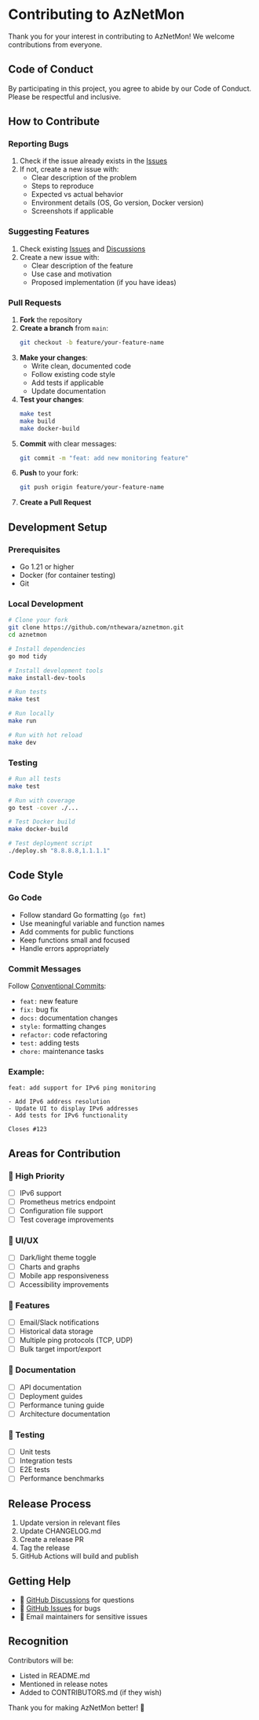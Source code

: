 # Contributing to AzNetMon

Thank you for your interest in contributing to AzNetMon! We welcome contributions from everyone.

## Code of Conduct

By participating in this project, you agree to abide by our Code of Conduct. Please be respectful and inclusive.

## How to Contribute

### Reporting Bugs

1. Check if the issue already exists in the [Issues](https://github.com/nthewara/aznetmon/issues)
2. If not, create a new issue with:
   - Clear description of the problem
   - Steps to reproduce
   - Expected vs actual behavior
   - Environment details (OS, Go version, Docker version)
   - Screenshots if applicable

### Suggesting Features

1. Check existing [Issues](https://github.com/nthewara/aznetmon/issues) and [Discussions](https://github.com/nthewara/aznetmon/discussions)
2. Create a new issue with:
   - Clear description of the feature
   - Use case and motivation
   - Proposed implementation (if you have ideas)

### Pull Requests

1. **Fork** the repository
2. **Create a branch** from `main`:
   ```bash
   git checkout -b feature/your-feature-name
   ```
3. **Make your changes**:
   - Write clean, documented code
   - Follow existing code style
   - Add tests if applicable
   - Update documentation
4. **Test your changes**:
   ```bash
   make test
   make build
   make docker-build
   ```
5. **Commit** with clear messages:
   ```bash
   git commit -m "feat: add new monitoring feature"
   ```
6. **Push** to your fork:
   ```bash
   git push origin feature/your-feature-name
   ```
7. **Create a Pull Request**

## Development Setup

### Prerequisites
- Go 1.21 or higher
- Docker (for container testing)
- Git

### Local Development
```bash
# Clone your fork
git clone https://github.com/nthewara/aznetmon.git
cd aznetmon

# Install dependencies
go mod tidy

# Install development tools
make install-dev-tools

# Run tests
make test

# Run locally
make run

# Run with hot reload
make dev
```

### Testing
```bash
# Run all tests
make test

# Run with coverage
go test -cover ./...

# Test Docker build
make docker-build

# Test deployment script
./deploy.sh "8.8.8.8,1.1.1.1"
```

## Code Style

### Go Code
- Follow standard Go formatting (`go fmt`)
- Use meaningful variable and function names
- Add comments for public functions
- Keep functions small and focused
- Handle errors appropriately

### Commit Messages
Follow [Conventional Commits](https://www.conventionalcommits.org/):
- `feat:` new feature
- `fix:` bug fix
- `docs:` documentation changes
- `style:` formatting changes
- `refactor:` code refactoring
- `test:` adding tests
- `chore:` maintenance tasks

### Example:
```
feat: add support for IPv6 ping monitoring

- Add IPv6 address resolution
- Update UI to display IPv6 addresses
- Add tests for IPv6 functionality

Closes #123
```

## Areas for Contribution

### 🚀 High Priority
- [ ] IPv6 support
- [ ] Prometheus metrics endpoint
- [ ] Configuration file support
- [ ] Test coverage improvements

### 🎨 UI/UX
- [ ] Dark/light theme toggle
- [ ] Charts and graphs
- [ ] Mobile app responsiveness
- [ ] Accessibility improvements

### 🔧 Features
- [ ] Email/Slack notifications
- [ ] Historical data storage
- [ ] Multiple ping protocols (TCP, UDP)
- [ ] Bulk target import/export

### 📖 Documentation
- [ ] API documentation
- [ ] Deployment guides
- [ ] Performance tuning guide
- [ ] Architecture documentation

### 🧪 Testing
- [ ] Unit tests
- [ ] Integration tests
- [ ] E2E tests
- [ ] Performance benchmarks

## Release Process

1. Update version in relevant files
2. Update CHANGELOG.md
3. Create a release PR
4. Tag the release
5. GitHub Actions will build and publish

## Getting Help

- 💬 [GitHub Discussions](https://github.com/nthewara/aznetmon/discussions) for questions
- 🐛 [GitHub Issues](https://github.com/nthewara/aznetmon/issues) for bugs
- 📧 Email maintainers for sensitive issues

## Recognition

Contributors will be:
- Listed in README.md
- Mentioned in release notes
- Added to CONTRIBUTORS.md (if they wish)

Thank you for making AzNetMon better! 🚀
